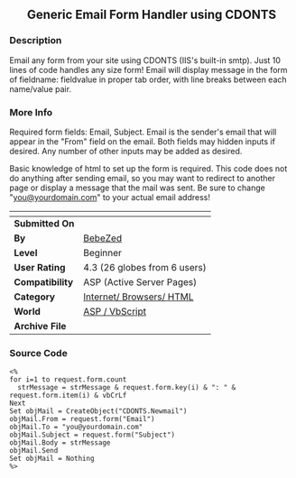 ﻿<div align="center">

## Generic Email Form Handler using CDONTS


</div>

### Description

Email any form from your site using CDONTS (IIS's built-in smtp). Just 10 lines of code handles any size form! Email will display message in the form of fieldname: fieldvalue in proper tab order, with line breaks between each name/value pair.
 
### More Info
 
Required form fields: Email, Subject. Email is the sender's email that will appear in the "From" field on the email. Both fields may hidden inputs if desired. Any number of other inputs may be added as desired.

Basic knowledge of html to set up the form is required. This code does not do anything after sending email, so you may want to redirect to another page or display a message that the mail was sent. Be sure to change "you@yourdomain.com" to your actual email address!


<span>             |<span>
---                |---
**Submitted On**   |
**By**             |[BebeZed](https://github.com/Planet-Source-Code/PSCIndex/blob/master/ByAuthor/bebezed.md)
**Level**          |Beginner
**User Rating**    |4.3 (26 globes from 6 users)
**Compatibility**  |ASP \(Active Server Pages\)
**Category**       |[Internet/ Browsers/ HTML](https://github.com/Planet-Source-Code/PSCIndex/blob/master/ByCategory/internet-browsers-html__4-9.md)
**World**          |[ASP / VbScript](https://github.com/Planet-Source-Code/PSCIndex/blob/master/ByWorld/asp-vbscript.md)
**Archive File**   |[](https://github.com/Planet-Source-Code/bebezed-generic-email-form-handler-using-cdonts__4-6085/archive/master.zip)





### Source Code

```
<%
for i=1 to request.form.count
  strMessage = strMessage & request.form.key(i) & ": " & request.form.item(i) & vbCrLf
Next
Set objMail = CreateObject("CDONTS.Newmail")
objMail.From = request.form("Email")
objMail.To = "you@yourdomain.com"
objMail.Subject = request.form("Subject")
objMail.Body = strMessage
objMail.Send
Set objMail = Nothing
%>
```

